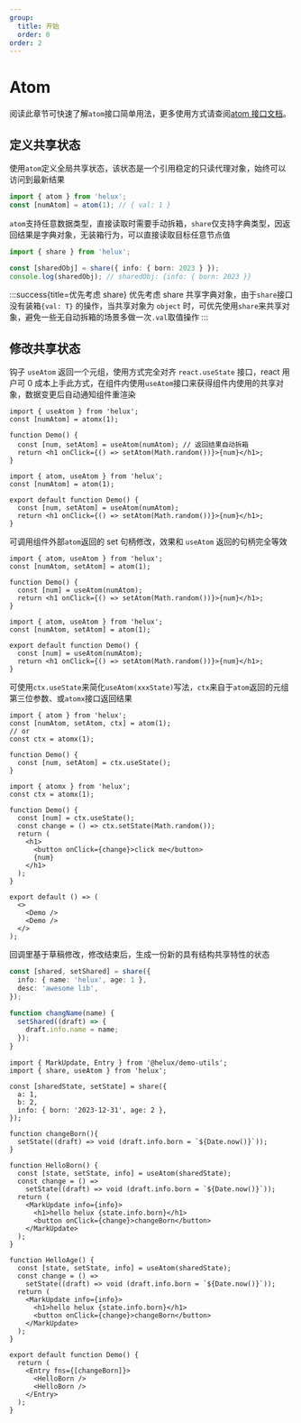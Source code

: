 ```yaml
---
group:
  title: 开始
  order: 0
order: 2
---
```


# Atom

阅读此章节可快速了解`atom`接口简单用法，更多使用方式请查阅[atom 接口文档](xx)。

## 定义共享状态

使用`atom`定义全局共享状态，该状态是一个引用稳定的只读代理对象，始终可以访问到最新结果

```ts
import { atom } from 'helux';
const [numAtom] = atom(1); // { val: 1 }
```

`atom`支持任意数据类型，直接读取时需要手动拆箱，`share`仅支持字典类型，因返回结果是字典对象，无装箱行为，可以直接读取目标任意节点值

```ts
import { share } from 'helux';

const [sharedObj] = share({ info: { born: 2023 } });
console.log(sharedObj); // sharedObj: {info: { born: 2023 }}
```

:::success{title=优先考虑 share}
优先考虑 share 共享字典对象，由于`share`接口没有装箱`{val: T}` 的操作，当共享对象为 `object` 时，可优先使用`share`来共享对象，避免一些无自动拆箱的场景多做一次`.val`取值操作
:::

## 修改共享状态

钩子 `useAtom` 返回一个元组，使用方式完全对齐 `react.useState` 接口，react 用户可 0 成本上手此方式，在组件内使用`useAtom`接口来获得组件内使用的共享对象，数据变更后自动通知组件重渲染

```tsx | pure
import { useAtom } from 'helux';
const [numAtom] = atomx(1);

function Demo() {
  const [num, setAtom] = useAtom(numAtom); // 返回结果自动拆箱
  return <h1 onClick={() => setAtom(Math.random())}>{num}</h1>;
}
```

```tsx
import { atom, useAtom } from 'helux';
const [numAtom] = atom(1);

export default function Demo() {
  const [num, setAtom] = useAtom(numAtom);
  return <h1 onClick={() => setAtom(Math.random())}>{num}</h1>;
}
```

可调用组件外部`atom`返回的 set 句柄修改，效果和 `useAtom` 返回的句柄完全等效

```tsx | pure
import { atom, useAtom } from 'helux';
const [numAtom, setAtom] = atom(1);

function Demo() {
  const [num] = useAtom(numAtom);
  return <h1 onClick={() => setAtom(Math.random())}>{num}</h1>;
}
```

```tsx
import { atom, useAtom } from 'helux';
const [numAtom, setAtom] = atom(1);

export default function Demo() {
  const [num] = useAtom(numAtom);
  return <h1 onClick={() => setAtom(Math.random())}>{num}</h1>;
}
```

可使用`ctx.useState`来简化`useAtom(xxxState)`写法，`ctx`来自于`atom`返回的元组第三位参数、或`atomx`接口返回结果

```tsx | pure
import { atom } from 'helux';
const [numAtom, setAtom, ctx] = atom(1);
// or
const ctx = atomx(1);

function Demo() {
  const [num, setAtom] = ctx.useState();
}
```

```tsx
import { atomx } from 'helux';
const ctx = atomx(1);

function Demo() {
  const [num] = ctx.useState();
  const change = () => ctx.setState(Math.random());
  return (
    <h1>
      <button onClick={change}>click me</button>
      {num}
    </h1>
  );
}

export default () => (
  <>
    <Demo />
    <Demo />
  </>
);
```

回调里基于草稿修改，修改结束后，生成一份新的具有结构共享特性的状态

```ts | pure
const [shared, setShared] = share({
  info: { name: 'helux', age: 1 },
  desc: 'awesome lib',
});

function changName(name) {
  setShared((draft) => {
    draft.info.name = name;
  });
}
```

```tsx
import { MarkUpdate, Entry } from '@helux/demo-utils';
import { share, useAtom } from 'helux';

const [sharedState, setState] = share({
  a: 1,
  b: 2,
  info: { born: '2023-12-31', age: 2 },
});

function changeBorn(){
  setState((draft) => void (draft.info.born = `${Date.now()}`));
}

function HelloBorn() {
  const [state, setState, info] = useAtom(sharedState);
  const change = () =>
    setState((draft) => void (draft.info.born = `${Date.now()}`));
  return (
    <MarkUpdate info={info}>
      <h1>hello helux {state.info.born}</h1>
      <button onClick={change}>changeBorn</button>
    </MarkUpdate>
  );
}

function HelloAge() {
  const [state, setState, info] = useAtom(sharedState);
  const change = () =>
    setState((draft) => void (draft.info.born = `${Date.now()}`));
  return (
    <MarkUpdate info={info}>
      <h1>hello helux {state.info.born}</h1>
      <button onClick={change}>changeBorn</button>
    </MarkUpdate>
  );
}

export default function Demo() {
  return (
    <Entry fns={[changeBorn]}>
      <HelloBorn />
      <HelloBorn />
    </Entry>
  );
}
```
